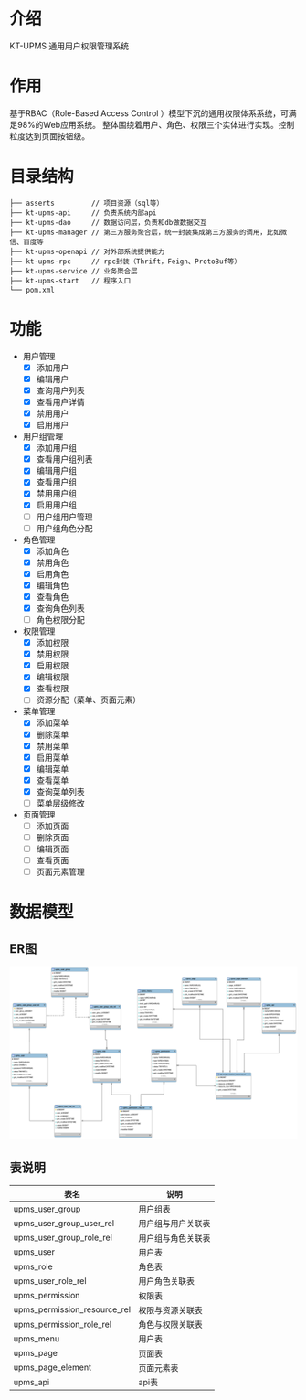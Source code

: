 # 介绍
KT-UPMS 通用用户权限管理系统

# 作用
基于RBAC（Role-Based Access Control ）模型下沉的通用权限体系系统，可满足98%的Web应用系统。
整体围绕着用户、角色、权限三个实体进行实现。控制粒度达到页面按钮级。

# 目录结构

```
├── asserts         // 项目资源（sql等）
├── kt-upms-api     // 负责系统内部api
├── kt-upms-dao     // 数据访问层，负责和db做数据交互
├── kt-upms-manager // 第三方服务聚合层，统一封装集成第三方服务的调用，比如微信、百度等
├── kt-upms-openapi // 对外部系统提供能力
├── kt-upms-rpc     // rpc封装（Thrift，Feign、ProtoBuf等） 
├── kt-upms-service // 业务聚合层
├── kt-upms-start   // 程序入口
└── pom.xml

```

# 功能
- 用户管理
	- [x] 添加用户
	- [x] 编辑用户
	- [x] 查询用户列表
	- [x] 查看用户详情
	- [x] 禁用用户
	- [x] 启用用户

- 用户组管理
	- [x] 添加用户组
	- [x] 查看用户组列表
	- [x] 编辑用户组
	- [x] 查看用户组
	- [x] 禁用用户组
	- [x] 启用用户组
	- [ ] 用户组用户管理
	- [ ] 用户组角色分配
  
- 角色管理
	- [x] 添加角色
	- [x] 禁用角色
	- [x] 启用角色
	- [x] 编辑角色
	- [x] 查看角色
	- [x] 查询角色列表
	- [ ] 角色权限分配

- 权限管理
	- [x] 添加权限
	- [x] 禁用权限
	- [x] 启用权限
	- [x] 编辑权限
	- [x] 查看权限
	- [ ] 资源分配（菜单、页面元素）

- 菜单管理
	- [x] 添加菜单
	- [x] 删除菜单
	- [x] 禁用菜单
	- [x] 启用菜单
	- [x] 编辑菜单
	- [x] 查看菜单
	- [x] 查询菜单列表
	- [ ] 菜单层级修改
	
- 页面管理
	- [ ] 添加页面
	- [ ] 删除页面
	- [ ] 编辑页面 
	- [ ] 查看页面
	- [ ] 页面元素管理
	
# 数据模型

## ER图
![](asserts/kt-upms-er.png)

## 表说明

| 表名  | 说明 |
| ----- | ---- |
| upms_user_group | 用户组表 |
| upms_user_group_user_rel | 用户组与用户关联表 |
| upms_user_group_role_rel | 用户组与角色关联表 |
| upms_user | 用户表 |
| upms_role | 角色表 |
| upms_user_role_rel | 用户角色关联表 |
| upms_permission | 权限表 |
| upms_permission_resource_rel | 权限与资源关联表 |
| upms_permission_role_rel | 角色与权限关联表 |
| upms_menu | 用户表 |
| upms_page | 页面表 |
| upms_page_element | 页面元素表 |
| upms_api | api表 |

